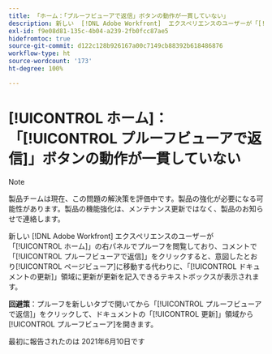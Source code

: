```yaml
---
title: 「ホーム：「プルーフビューアで返信」ボタンの動作が一貫していない」
description: 新しい  [!DNL Adobe Workfront]  エクスペリエンスのユーザーが「[!UICONTROL ホーム]」の右パネルでプルーフを閲覧しており、コメントで「[!UICONTROL プルーフビューアで返信]」をクリックすると、意図したとおりページビューアに移動する代わりに、「[!UICONTROL ドキュメントの更新]」領域に更新が更新を記入できるテキストボックスが表示されます。
exl-id: f9e08d81-135c-4b04-a239-2fb0fcc87ae5
hidefromtoc: true
source-git-commit: d122c128b926167a00c7149cb88392b618486876
workflow-type: ht
source-wordcount: '173'
ht-degree: 100%

---
```


# [!UICONTROL ホーム]：「[!UICONTROL プルーフビューアで返信]」ボタンの動作が一貫していない

>[!NOTE]
>
>製品チームは現在、この問題の解決策を評価中です。製品の強化が必要になる可能性があります。製品の機能強化は、メンテナンス更新ではなく、製品のお知らせで連絡します。

新しい [!DNL Adobe Workfront] エクスペリエンスのユーザーが「[!UICONTROL ホーム]」の右パネルでプルーフを閲覧しており、コメントで「[!UICONTROL プルーフビューアで返信]」をクリックすると、意図したとおり[!UICONTROL ページビューア]に移動する代わりに、「[!UICONTROL ドキュメントの更新]」領域に更新が更新を記入できるテキストボックスが表示されます。

**回避策**：プルーフを新しいタブで開いてから「[!UICONTROL プルーフビューアで返信]」をクリックして、ドキュメントの「[!UICONTROL 更新]」領域から[!UICONTROL プルーフビューア]を開きます。

最初に報告されたのは 2021年6月10日です
